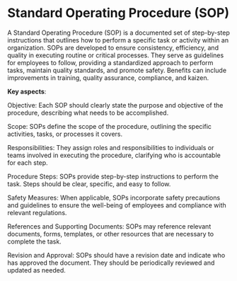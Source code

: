 # Standard Operating Procedure (SOP)

A Standard Operating Procedure (SOP) is a documented set of step-by-step instructions that outlines how to perform a specific task or activity within an organization. SOPs are developed to ensure consistency, efficiency, and quality in executing routine or critical processes. They serve as guidelines for employees to follow, providing a standardized approach to perform tasks, maintain quality standards, and promote safety. Benefits can include improvements in training, quality assurance, compliance, and kaizen.

**Key aspects**:

Objective: Each SOP should clearly state the purpose and objective of the procedure, describing what needs to be accomplished.

Scope: SOPs define the scope of the procedure, outlining the specific activities, tasks, or processes it covers.

Responsibilities: They assign roles and responsibilities to individuals or teams involved in executing the procedure, clarifying who is accountable for each step.

Procedure Steps: SOPs provide step-by-step instructions to perform the task. Steps should be clear, specific, and easy to follow.

Safety Measures: When applicable, SOPs incorporate safety precautions and guidelines to ensure the well-being of employees and compliance with relevant regulations.

References and Supporting Documents: SOPs may reference relevant documents, forms, templates, or other resources that are necessary to complete the task.

Revision and Approval: SOPs should have a revision date and indicate who has approved the document. They should be periodically reviewed and updated as needed.
